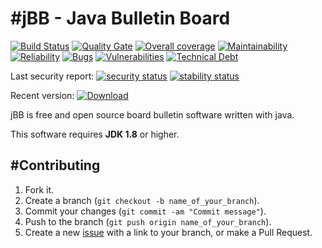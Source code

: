 #jBB - Java Bulletin Board
=================================
[![Build Status](http://vps289371.ovh.net:8000/buildStatus/icon?job=jBB-build-feature_system-rest_0.13.0_20190825)](http://vps289371.ovh.net:8000/job/jBB-build-feature_system-rest_0.13.0_20190825/)
[![Quality Gate](https://sonarcloud.io/api/project_badges/measure?project=org.jbb:jbb-parent:0.13.0-system-rest-SNAPSHOT&metric=alert_status&blinking=true)](https://sonarcloud.io/dashboard?id=org.jbb%3Ajbb-parent%3A0.13.0-system-rest-SNAPSHOT)
[![Overall coverage](https://sonarcloud.io/api/project_badges/measure?project=org.jbb:jbb-parent:0.13.0-system-rest-SNAPSHOT&metric=coverage&blinking=true)](https://sonarcloud.io/dashboard?id=org.jbb%3Ajbb-parent%3A0.13.0-system-rest-SNAPSHOT)
[![Maintainability](https://sonarcloud.io/api/project_badges/measure?project=org.jbb:jbb-parent:0.13.0-system-rest-SNAPSHOT&metric=sqale_rating&blinking=true)](https://sonarcloud.io/dashboard?id=org.jbb%3Ajbb-parent%3A0.13.0-system-rest-SNAPSHOT)
[![Reliability](https://sonarcloud.io/api/project_badges/measure?project=org.jbb:jbb-parent:0.13.0-system-rest-SNAPSHOT&metric=reliability_rating&blinking=true)](https://sonarcloud.io/dashboard?id=org.jbb%3Ajbb-parent%3A0.13.0-system-rest-SNAPSHOT)
[![Bugs](https://sonarcloud.io/api/project_badges/measure?project=org.jbb:jbb-parent:0.13.0-system-rest-SNAPSHOT&metric=bugs&blinking=true)](https://sonarcloud.io/dashboard?id=org.jbb%3Ajbb-parent%3A0.13.0-system-rest-SNAPSHOT)
[![Vulnerabilities](https://sonarcloud.io/api/project_badges/measure?project=org.jbb:jbb-parent:0.13.0-system-rest-SNAPSHOT&metric=vulnerabilities&blinking=true)](https://sonarcloud.io/dashboard?id=org.jbb%3Ajbb-parent%3A0.13.0-system-rest-SNAPSHOT)
[![Technical Debt](https://sonarcloud.io/api/project_badges/measure?project=org.jbb:jbb-parent:0.13.0-system-rest-SNAPSHOT&metric=sqale_index&blinking=true)](https://sonarcloud.io/dashboard?id=org.jbb%3Ajbb-parent%3A0.13.0-system-rest-SNAPSHOT)

Last security report: 
[![security status](https://www.meterian.com/badge/gh/jbb-project/jbb/security)](https://www.meterian.com/report/gh/jbb-project/jbb)
[![stability status](https://www.meterian.com/badge/gh/jbb-project/jbb/stability)](https://www.meterian.com/report/gh/jbb-project/jbb)

Recent version: [ ![Download](https://api.bintray.com/packages/project-jbb/jbb-releases/jBB/images/download.svg) ](https://bintray.com/project-jbb/jbb-releases/jBB/_latestVersion)

jBB is free and open source board bulletin software written with java.


This software requires **JDK 1.8** or higher.

#Contributing
------------

1. Fork it.
2. Create a branch (`git checkout -b name_of_your_branch`).
3. Commit your changes (`git commit -am "Commit message"`).
4. Push to the branch (`git push origin name_of_your_branch`).
5. Create a new [issue](https://github.com/jbb-project/jbb/issues/new) with a link to your branch, or make a Pull Request.

